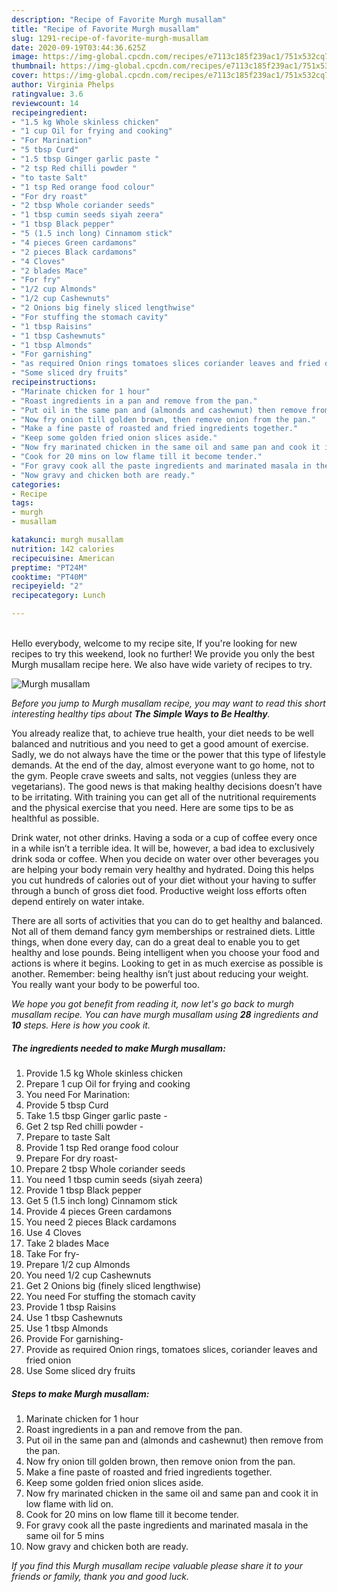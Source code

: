 ```yaml
---
description: "Recipe of Favorite Murgh musallam"
title: "Recipe of Favorite Murgh musallam"
slug: 1291-recipe-of-favorite-murgh-musallam
date: 2020-09-19T03:44:36.625Z
image: https://img-global.cpcdn.com/recipes/e7113c185f239ac1/751x532cq70/murgh-musallam-recipe-main-photo.jpg
thumbnail: https://img-global.cpcdn.com/recipes/e7113c185f239ac1/751x532cq70/murgh-musallam-recipe-main-photo.jpg
cover: https://img-global.cpcdn.com/recipes/e7113c185f239ac1/751x532cq70/murgh-musallam-recipe-main-photo.jpg
author: Virginia Phelps
ratingvalue: 3.6
reviewcount: 14
recipeingredient:
- "1.5 kg Whole skinless chicken"
- "1 cup Oil for frying and cooking"
- "For Marination"
- "5 tbsp Curd"
- "1.5 tbsp Ginger garlic paste "
- "2 tsp Red chilli powder "
- "to taste Salt"
- "1 tsp Red orange food colour"
- "For dry roast"
- "2 tbsp Whole coriander seeds"
- "1 tbsp cumin seeds siyah zeera"
- "1 tbsp Black pepper"
- "5 (1.5 inch long) Cinnamom stick"
- "4 pieces Green cardamons"
- "2 pieces Black cardamons"
- "4 Cloves"
- "2 blades Mace"
- "For fry"
- "1/2 cup Almonds"
- "1/2 cup Cashewnuts"
- "2 Onions big finely sliced lengthwise"
- "For stuffing the stomach cavity"
- "1 tbsp Raisins"
- "1 tbsp Cashewnuts"
- "1 tbsp Almonds"
- "For garnishing"
- "as required Onion rings tomatoes slices coriander leaves and fried onion"
- "Some sliced dry fruits"
recipeinstructions:
- "Marinate chicken for 1 hour"
- "Roast ingredients in a pan and remove from the pan."
- "Put oil in the same pan and (almonds and cashewnut) then remove from the pan."
- "Now fry onion till golden brown, then remove onion from the pan."
- "Make a fine paste of roasted and fried ingredients together."
- "Keep some golden fried onion slices aside."
- "Now fry marinated chicken in the same oil and same pan and cook it in low flame with lid on."
- "Cook for 20 mins on low flame till it become tender."
- "For gravy cook all the paste ingredients and marinated masala in the same oil for 5 mins"
- "Now gravy and chicken both are ready."
categories:
- Recipe
tags:
- murgh
- musallam

katakunci: murgh musallam 
nutrition: 142 calories
recipecuisine: American
preptime: "PT24M"
cooktime: "PT40M"
recipeyield: "2"
recipecategory: Lunch

---
```

<br>
Hello everybody, welcome to my recipe site, If you're looking for new recipes to try this weekend, look no further! We provide you only the best Murgh musallam recipe here. We also have wide variety of recipes to try.
<br>


![Murgh musallam](https://img-global.cpcdn.com/recipes/e7113c185f239ac1/751x532cq70/murgh-musallam-recipe-main-photo.jpg)

<i>Before you jump to Murgh musallam recipe, you may want to read this short interesting healthy tips about <strong>The Simple Ways to Be Healthy</strong>.</i>

You already realize that, to achieve true health, your diet needs to be well balanced and nutritious and you need to get a good amount of exercise. Sadly, we do not always have the time or the power that this type of lifestyle demands. At the end of the day, almost everyone want to go home, not to the gym. People crave sweets and salts, not veggies (unless they are vegetarians). The good news is that making healthy decisions doesn’t have to be irritating. With training you can get all of the nutritional requirements and the physical exercise that you need. Here are some tips to be as healthful as possible.

Drink water, not other drinks. Having a soda or a cup of coffee every once in a while isn’t a terrible idea. It will be, however, a bad idea to exclusively drink soda or coffee. When you decide on water over other beverages you are helping your body remain very healthy and hydrated. Doing this helps you cut hundreds of calories out of your diet without your having to suffer through a bunch of gross diet food. Productive weight loss efforts often depend entirely on water intake.

There are all sorts of activities that you can do to get healthy and balanced. Not all of them demand fancy gym memberships or restrained diets. Little things, when done every day, can do a great deal to enable you to get healthy and lose pounds. Being intelligent when you choose your food and actions is where it begins. Looking to get in as much exercise as possible is another. Remember: being healthy isn’t just about reducing your weight. You really want your body to be powerful too. 


<i>We hope you got benefit from reading it, now let's go back to murgh musallam recipe. You can have murgh musallam using <strong>28</strong> ingredients and <strong>10</strong> steps. Here is how you cook it.
</i>

##### The ingredients needed to make Murgh musallam:

1. Provide 1.5 kg Whole skinless chicken
1. Prepare 1 cup Oil for frying and cooking
1. You need For Marination:
1. Provide 5 tbsp Curd
1. Take 1.5 tbsp Ginger garlic paste -
1. Get 2 tsp Red chilli powder -
1. Prepare to taste Salt
1. Provide 1 tsp Red orange food colour
1. Prepare For dry roast-
1. Prepare 2 tbsp Whole coriander seeds
1. You need 1 tbsp cumin seeds (siyah zeera)
1. Provide 1 tbsp Black pepper
1. Get 5 (1.5 inch long) Cinnamom stick
1. Provide 4 pieces Green cardamons
1. You need 2 pieces Black cardamons
1. Use 4 Cloves
1. Take 2 blades Mace
1. Take For fry-
1. Prepare 1/2 cup Almonds
1. You need 1/2 cup Cashewnuts
1. Get 2 Onions big (finely sliced lengthwise)
1. You need For stuffing the stomach cavity
1. Provide 1 tbsp Raisins
1. Use 1 tbsp Cashewnuts
1. Use 1 tbsp Almonds
1. Provide For garnishing-
1. Provide as required Onion rings, tomatoes slices, coriander leaves and fried onion
1. Use Some sliced dry fruits


##### Steps to make Murgh musallam:

1. Marinate chicken for 1 hour
1. Roast ingredients in a pan and remove from the pan.
1. Put oil in the same pan and (almonds and cashewnut) then remove from the pan.
1. Now fry onion till golden brown, then remove onion from the pan.
1. Make a fine paste of roasted and fried ingredients together.
1. Keep some golden fried onion slices aside.
1. Now fry marinated chicken in the same oil and same pan and cook it in low flame with lid on.
1. Cook for 20 mins on low flame till it become tender.
1. For gravy cook all the paste ingredients and marinated masala in the same oil for 5 mins
1. Now gravy and chicken both are ready.


<i>If you find this Murgh musallam recipe valuable please share it to your friends or family, thank you and good luck.</i>
